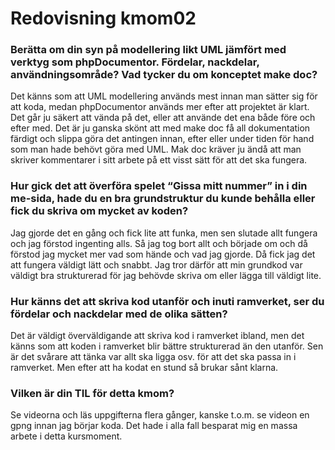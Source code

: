 ---
---
Redovisning kmom02
=========================

### Berätta om din syn på modellering likt UML jämfört med verktyg som phpDocumentor. Fördelar, nackdelar, användningsområde? Vad tycker du om konceptet make doc?

Det känns som att UML modellering används mest innan man sätter sig för att koda, medan phpDocumentor används mer efter att projektet är klart. Det går ju säkert att vända på det, eller att använde det ena både före och efter med. Det är ju ganska skönt att med make doc få all dokumentation färdigt och slippa göra det antingen innan, efter eller under tiden för hand som man hade behövt göra med UML. Mak doc kräver ju ändå att man skriver kommentarer i sitt arbete på ett visst sätt för att det ska fungera.

### Hur gick det att överföra spelet “Gissa mitt nummer” in i din me-sida, hade du en bra grundstruktur du kunde behålla eller fick du skriva om mycket av koden?

Jag gjorde det en gång och fick lite att funka, men sen slutade allt fungera och jag förstod ingenting alls. Så jag tog bort allt och började om och då förstod jag mycket mer vad som hände och vad jag gjorde. Då fick jag det att fungera väldigt lätt och snabbt. Jag tror därför att min grundkod var väldigt bra strukturerad för jag behövde skriva om eller lägga till väldigt lite.

### Hur känns det att skriva kod utanför och inuti ramverket, ser du fördelar och nackdelar med de olika sätten?

Det är väldigt överväldigande att skriva kod i ramverket ibland, men det känns som att koden i ramverket blir bättre strukturerad än den utanför. Sen är det svårare att tänka var allt ska ligga osv. för att det ska passa in i ramverket. Men efter att ha kodat en stund så brukar sånt klarna.

### Vilken är din TIL för detta kmom?

Se videorna och läs uppgifterna flera gånger, kanske t.o.m. se videon en gpng innan jag börjar koda. Det hade i alla fall besparat mig en massa arbete i detta kursmoment.
